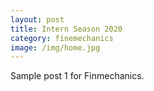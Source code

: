 ```yaml
---
layout: post
title: Intern Season 2020
category: finemechanics
image: /img/home.jpg
---
```


Sample post 1 for Finmechanics.
